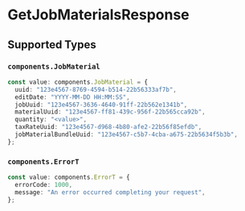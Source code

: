 # GetJobMaterialsResponse


## Supported Types

### `components.JobMaterial`

```typescript
const value: components.JobMaterial = {
  uuid: "123e4567-8769-4594-b514-22b56333af7b",
  editDate: "YYYY-MM-DD HH:MM:SS",
  jobUuid: "123e4567-3636-4640-91ff-22b562e1341b",
  materialUuid: "123e4567-ff81-439c-956f-22b565cca92b",
  quantity: "<value>",
  taxRateUuid: "123e4567-d968-4b80-afe2-22b56f85efdb",
  jobMaterialBundleUuid: "123e4567-c5b7-4cba-a675-22b5634f5b3b",
};
```

### `components.ErrorT`

```typescript
const value: components.ErrorT = {
  errorCode: 1000,
  message: "An error occurred completing your request",
};
```

